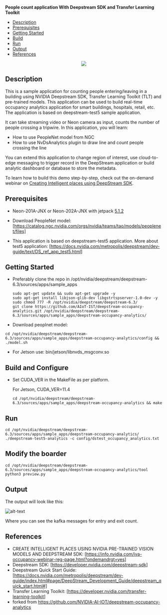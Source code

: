 **People count application With Deepstream SDK and Transfer Learning Toolkit**

* [Description](#description)
* [Prerequisites](#prerequisites)
* [Getting Started](#GettingStarted)
* [Build](#build)
* [Run](#run)
* [Output](#output)
* [References](#references)
<p align="center">
  <img src="images/test.png">
</p>

## Description 

  This is a sample application for counting people entering/leaving in a building using NVIDIA Deepstream SDK, Transfer Learning Toolkit (TLT) and pre-trained models. This application can be used to build real-time occupancy analytics application for smart buildings, hospitals, retail, etc. The application is based on deepstream-test5 sample application.

   It can take streaming video or Neon camera as input, counts the number of people crossing a tripwire. In this application, you will learn:

  - How to use PeopleNet model from NGC
  - How to use NvDsAnalytics plugin to draw line and count people crossing the line
 
  You can extend this application to change region of interest, use cloud-to-edge messaging to trigger record in the DeepStream application or build analytic dashboard or database to store the metadata.

To learn how to build this demo step-by-step, check out the on-demand webinar on [Creating Intelligent places using DeepStream SDK](https://info.nvidia.com/iva-occupancy-webinar-reg-page.html?ondemandrgt=yes).

## Prerequisites

- Neon-201A-JNX or Neon-202A-JNX with jetpack [5.1.2](https://aiot-ist.github.io/neon/neon-2000-jnx/howtoflashimage/)

- Download PeopleNet model: [https://catalog.ngc.nvidia.com/orgs/nvidia/teams/tao/models/peoplenet/files]

- This application is based on deepstream-test5 application. More about test5 application: [https://docs.nvidia.com/metropolis/deepstream/dev-guide/text/DS_ref_app_test5.html]

## Getting Started

- Preferably clone the repo in /opt/nvidia/deepstream/deepstream-6.3/sources/apps/sample_apps
  
  ```
  sudo apt-get update && sudo apt-get upgrade -y
  sudo apt-get install libjson-glib-dev libgstrtspserver-1.0-dev -y
  sudo chmod 777 -R /opt/nvidia/deepstream/deepstream-6.3/
  git clone https://github.com/AIoT-IST/deepstream-occupancy-analytics.git /opt/nvidia/deepstream/deepstream-6.3/sources/apps/sample_apps/deepstream-occupancy-analytics/
  ```

- Download peoplnet model: 
```
cd /opt/nvidia/deepstream/deepstream-6.3/sources/apps/sample_apps/deepstream-occupancy-analytics/config && ./model.sh
```
- For Jetson use:  bin/jetson/libnvds_msgconv.so

## Build and Configure

- Set CUDA_VER in the MakeFile as per platform.

  For Jetson, CUDA_VER=11.4
  ```
  cd /opt/nvidia/deepstream/deepstream-6.3/sources/apps/sample_apps/deepstream-occupancy-analytics && make
  ```

## Run 

  ```
  cd /opt/nvidia/deepstream/deepstream-6.3/sources/apps/sample_apps/deepstream-occupancy-analytics/
  ./deepstream-test5-analytics -c config/dstest_occupancy_analytics.txt
  ```

## Modify the boarder
  ```
  cd /opt/nvidia/deepstream/deepstream-6.3/sources/apps/sample_apps/deepstream-occupancy-analytics/tool
  python3 preview.py
  ```

## Output

  The output will look like this: 

  ![alt-text](images/kafka_messages.gif)

  Where you can see the kafka messages for entry and exit count.

## References

- CREATE INTELLIGENT PLACES USING NVIDIA PRE-TRAINED VISION MODELS AND DEEPSTREAM SDK: [https://info.nvidia.com/iva-occupancy-webinar-reg-page.html?ondemandrgt=yes]
- Deepstream SDK: [https://developer.nvidia.com/deepstream-sdk]
- Deepstream Quick Start Guide: [https://docs.nvidia.com/metropolis/deepstream/dev-guide/index.html#page/DeepStream_Development_Guide/deepstream_quick_start.html#]
- Transfer Learning Toolkit: [https://developer.nvidia.com/transfer-learning-toolkit]
- forked from https://github.com/NVIDIA-AI-IOT/deepstream-occupancy-analytics

